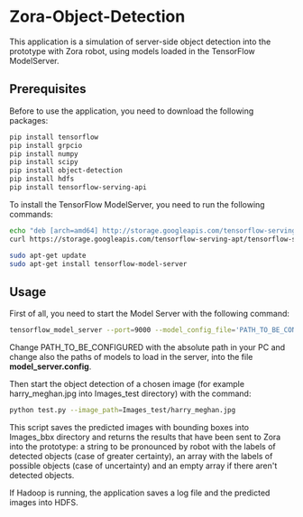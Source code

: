 # Zora-Object-Detection

This application is a simulation of server-side object detection into the prototype with Zora robot, using models loaded in the TensorFlow ModelServer.

## Prerequisites
Before to use the application, you need to download the following packages:
```bash
pip install tensorflow
pip install grpcio
pip install numpy
pip install scipy
pip install object-detection
pip install hdfs
pip install tensorflow-serving-api
```
To install the TensorFlow ModelServer, you need to run the following commands:
```bash
echo "deb [arch=amd64] http://storage.googleapis.com/tensorflow-serving-apt stable tensorflow-model-server tensorflow-model-server-universal" | sudo tee /etc/apt/sources.list.d/tensorflow-serving.list && \
curl https://storage.googleapis.com/tensorflow-serving-apt/tensorflow-serving.release.pub.gpg | sudo apt-key add -

sudo apt-get update
sudo apt-get install tensorflow-model-server
```

## Usage

First of all, you need to start the Model Server with the following command:
```bash
tensorflow_model_server --port=9000 --model_config_file='PATH_TO_BE_CONFIGURED/model_server.config'
```
Change PATH_TO_BE_CONFIGURED with the absolute path in your PC and change also the paths of models to load in the server, into the file **model_server.config**.

Then start the object detection of a chosen image (for example harry_meghan.jpg into Images_test directory) with the command:
```bash
python test.py --image_path=Images_test/harry_meghan.jpg
```
This script saves the predicted images with bounding boxes into Images_bbx directory and returns the results that have been sent to Zora into the prototype: a string to be pronounced by robot with the labels of detected objects (case of greater certainty), an array with the labels of possible objects (case of uncertainty) and an empty array if there aren't detected objects.

If Hadoop is running, the application saves a log file and the predicted images into HDFS.
